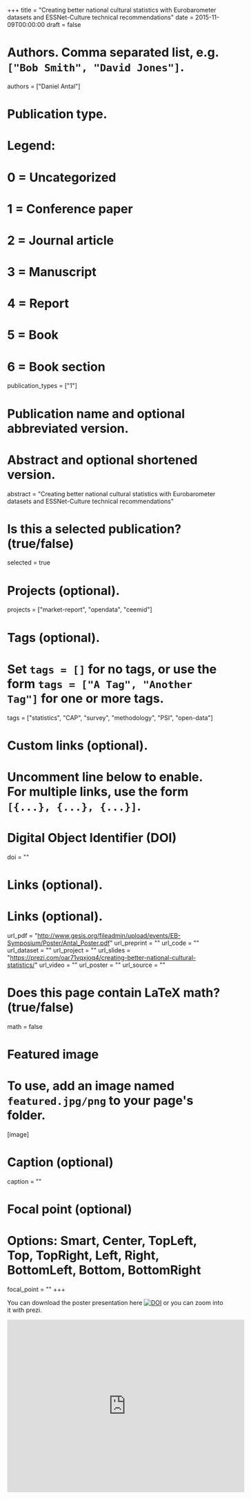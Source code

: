 +++
title = "Creating better national cultural statistics with Eurobarometer datasets and ESSNet-Culture technical recommendations"
date = 2015-11-09T00:00:00
draft = false

# Authors. Comma separated list, e.g. `["Bob Smith", "David Jones"]`.
authors = ["Daniel Antal"]

# Publication type.
# Legend:
# 0 = Uncategorized
# 1 = Conference paper
# 2 = Journal article
# 3 = Manuscript
# 4 = Report
# 5 = Book
# 6 = Book section
publication_types = ["1"]

# Publication name and optional abbreviated version.

# Abstract and optional shortened version.
abstract = "Creating better national cultural statistics with Eurobarometer datasets and ESSNet-Culture technical recommendations"

# Is this a selected publication? (true/false)
selected = true

# Projects (optional).

projects = ["market-report", "opendata", "ceemid"]

# Tags (optional).
#   Set `tags = []` for no tags, or use the form `tags = ["A Tag", "Another Tag"]` for one or more tags.
tags = ["statistics", "CAP", "survey", "methodology", "PSI", "open-data"]

# Custom links (optional).
#   Uncomment line below to enable. For multiple links, use the form `[{...}, {...}, {...}]`.

# Digital Object Identifier (DOI)
doi = ""

# Links (optional).
# Links (optional).
url_pdf = "http://www.gesis.org/fileadmin/upload/events/EB-Symposium/Poster/Antal_Poster.pdf"
url_preprint = ""
url_code = ""
url_dataset = ""
url_project = ""
url_slides = "https://prezi.com/oar71vqxjoq4/creating-better-national-cultural-statistics/"
url_video = ""
url_poster = ""
url_source = ""

# Does this page contain LaTeX math? (true/false)
math = false

# Featured image
# To use, add an image named `featured.jpg/png` to your page's folder. 
[image]
  # Caption (optional)
  caption = ""

  # Focal point (optional)
  # Options: Smart, Center, TopLeft, Top, TopRight, Left, Right, BottomLeft, Bottom, BottomRight
  focal_point = ""
+++

You can download the poster presentation here [![DOI](https://zenodo.org/badge/DOI/10.5281/zenodo.3754226.svg)](https://doi.org/10.5281/zenodo.3754226) or you can zoom into it with prezi.

<iframe id="iframe_container" frameborder="0" webkitallowfullscreen="" mozallowfullscreen="" allowfullscreen="" allow="autoplay; fullscreen" width="550" height="400" src="https://prezi.com/embed/oar71vqxjoq4/?bgcolor=ffffff&amp;lock_to_path=0&amp;autoplay=0&amp;autohide_ctrls=0&amp;landing_data=bHVZZmNaNDBIWnNjdEVENDRhZDFNZGNIUE43MHdLNWpsdFJLb2ZHanI0dCs2TTYrQjNOY0VXWUFnaGUySS9RVnRnPT0&amp;landing_sign=SrA-iYgwejSc75tmUrPjHaAHQpUXuxhxq6DZcREMEGk"></iframe>
